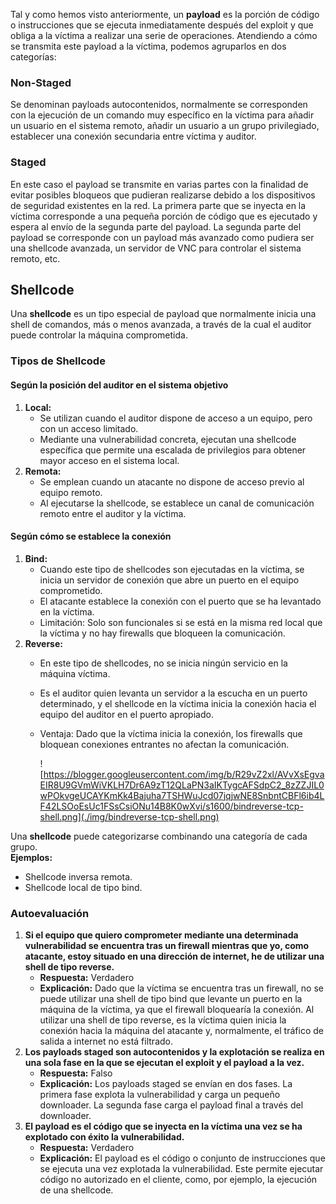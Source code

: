 Tal y como hemos visto anteriormente, un **payload** es la porción de código o instrucciones que se ejecuta inmediatamente después del exploit y que obliga a la víctima a realizar una serie de operaciones.
Atendiendo a cómo se transmita este payload a la víctima, podemos agruparlos en dos categorías:

### **Non-Staged**

Se denominan payloads autocontenidos, normalmente se corresponden con la ejecución de un comando muy específico en la víctima para añadir un usuario en el sistema remoto, añadir un usuario a un grupo privilegiado, establecer una conexión secundaria entre víctima y auditor.
### **Staged**

En este caso el payload se transmite en varias partes con la finalidad de evitar posibles bloqueos que pudieran realizarse debido a los dispositivos de seguridad existentes en la red. La primera parte que se inyecta en la víctima corresponde a una pequeña porción de código que es ejecutado y espera al envío de la segunda parte del payload. La segunda parte del payload se corresponde con un payload más avanzado como pudiera ser una shellcode avanzada, un servidor de VNC para controlar el sistema remoto, etc.

## **Shellcode**

Una **shellcode** es un tipo especial de payload que normalmente inicia una shell de comandos, más o menos avanzada, a través de la cual el auditor puede controlar la máquina comprometida.

### **Tipos de Shellcode**

#### **Según la posición del auditor en el sistema objetivo**

1. **Local:**
	- Se utilizan cuando el auditor dispone de acceso a un equipo, pero con un acceso limitado.
	- Mediante una vulnerabilidad concreta, ejecutan una shellcode específica que permite una escalada de privilegios para obtener mayor acceso en el sistema local.
2. **Remota:**
	- Se emplean cuando un atacante no dispone de acceso previo al equipo remoto.
	- Al ejecutarse la shellcode, se establece un canal de comunicación remoto entre el auditor y la víctima.

#### **Según cómo se establece la conexión**

1. **Bind:**
	- Cuando este tipo de shellcodes son ejecutadas en la víctima, se inicia un servidor de conexión que abre un puerto en el equipo comprometido.
	- El atacante establece la conexión con el puerto que se ha levantado en la víctima.
	- Limitación: Solo son funcionales si se está en la misma red local que la víctima y no hay firewalls que bloqueen la comunicación.
2. **Reverse:**
	- En este tipo de shellcodes, no se inicia ningún servicio en la máquina víctima.
	- Es el auditor quien levanta un servidor a la escucha en un puerto determinado, y el shellcode en la víctima inicia la conexión hacia el equipo del auditor en el puerto apropiado.
	- Ventaja: Dado que la víctima inicia la conexión, los firewalls que bloquean conexiones entrantes no afectan la comunicación.
	
	  ![https://blogger.googleusercontent.com/img/b/R29vZ2xl/AVvXsEgvaEIR8U9GVmWiVKLH7Dr6A9zT12QLaPN3aIKTygcAFSdpC2_8zZZJIL0wPOkvgeUCAYKmKk4Bajuha7TSHWuJcd07jqjwNE8SnbntCBFl6ib4LF42LSOoEsUc1FSsCsiONu14B8K0wXvi/s1600/bindreverse-tcp-shell.png](./img/bindreverse-tcp-shell.png)
	
	  

Una **shellcode** puede categorizarse combinando una categoría de cada grupo.  
**Ejemplos:**
- Shellcode inversa remota.
- Shellcode local de tipo bind.
### **Autoevaluación**

1. **Si el equipo que quiero comprometer mediante una determinada vulnerabilidad se encuentra tras un firewall mientras que yo, como atacante, estoy situado en una dirección de internet, he de utilizar una shell de tipo reverse.**
	- **Respuesta:** Verdadero
	- **Explicación:** Dado que la víctima se encuentra tras un firewall, no se puede utilizar una shell de tipo bind que levante un puerto en la máquina de la víctima, ya que el firewall bloquearía la conexión. Al utilizar una shell de tipo reverse, es la víctima quien inicia la conexión hacia la máquina del atacante y, normalmente, el tráfico de salida a internet no está filtrado.
2. **Los payloads staged son autocontenidos y la explotación se realiza en una sola fase en la que se ejecutan el exploit y el payload a la vez.**
	- **Respuesta:** Falso
	- **Explicación:** Los payloads staged se envían en dos fases. La primera fase explota la vulnerabilidad y carga un pequeño downloader. La segunda fase carga el payload final a través del downloader.
3. **El payload es el código que se inyecta en la víctima una vez se ha explotado con éxito la vulnerabilidad.**
	- **Respuesta:** Verdadero
	- **Explicación:** El payload es el código o conjunto de instrucciones que se ejecuta una vez explotada la vulnerabilidad. Este permite ejecutar código no autorizado en el cliente, como, por ejemplo, la ejecución de una shellcode.
